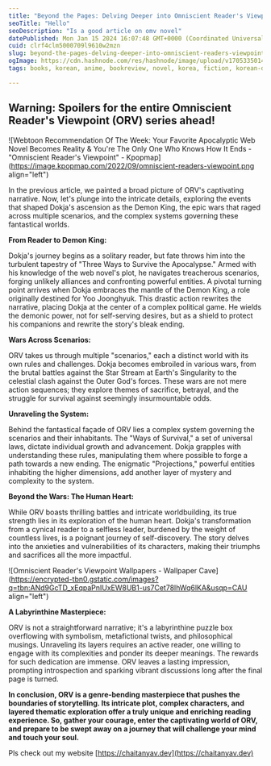 ```yaml
---
title: "Beyond the Pages: Delving Deeper into Omniscient Reader's Viewpoint"
seoTitle: "Hello"
seoDescription: "Is a good article on omv novel"
datePublished: Mon Jan 15 2024 16:07:48 GMT+0000 (Coordinated Universal Time)
cuid: clrf4clm5000709l9610w2mzn
slug: beyond-the-pages-delving-deeper-into-omniscient-readers-viewpoint
ogImage: https://cdn.hashnode.com/res/hashnode/image/upload/v1705335014662/05454707-05bc-4ff0-951e-230c9cebcb88.jpeg
tags: books, korean, anime, bookreview, novel, korea, fiction, korean-drama, write-novels-online, manga, manhwa, fictionalstory, MC, book-summary, manwha

---
```


## **Warning: Spoilers for the entire Omniscient Reader's Viewpoint (ORV) series ahead!**

![Webtoon Recommendation Of The Week: Your Favorite Apocalyptic Web Novel  Becomes Reality & You're The Only One Who Knows How It Ends - "Omniscient  Reader's Viewpoint" - Kpopmap](https://image.kpopmap.com/2022/09/omniscient-readers-viewpoint.png align="left")

In the previous article, we painted a broad picture of ORV's captivating narrative. Now, let's plunge into the intricate details, exploring the events that shaped Dokja's ascension as the Demon King, the epic wars that raged across multiple scenarios, and the complex systems governing these fantastical worlds.

**From Reader to Demon King:**

Dokja's journey begins as a solitary reader, but fate throws him into the turbulent tapestry of "Three Ways to Survive the Apocalypse." Armed with his knowledge of the web novel's plot, he navigates treacherous scenarios, forging unlikely alliances and confronting powerful entities. A pivotal turning point arrives when Dokja embraces the mantle of the Demon King, a role originally destined for Yoo Joonghyuk. This drastic action rewrites the narrative, placing Dokja at the center of a complex political game. He wields the demonic power, not for self-serving desires, but as a shield to protect his companions and rewrite the story's bleak ending.

**Wars Across Scenarios:**

ORV takes us through multiple "scenarios," each a distinct world with its own rules and challenges. Dokja becomes embroiled in various wars, from the brutal battles against the Star Stream at Earth's Singularity to the celestial clash against the Outer God's forces. These wars are not mere action sequences; they explore themes of sacrifice, betrayal, and the struggle for survival against seemingly insurmountable odds.

**Unraveling the System:**

Behind the fantastical façade of ORV lies a complex system governing the scenarios and their inhabitants. The "Ways of Survival," a set of universal laws, dictate individual growth and advancement. Dokja grapples with understanding these rules, manipulating them where possible to forge a path towards a new ending. The enigmatic "Projections," powerful entities inhabiting the higher dimensions, add another layer of mystery and complexity to the system.

**Beyond the Wars: The Human Heart:**

While ORV boasts thrilling battles and intricate worldbuilding, its true strength lies in its exploration of the human heart. Dokja's transformation from a cynical reader to a selfless leader, burdened by the weight of countless lives, is a poignant journey of self-discovery. The story delves into the anxieties and vulnerabilities of its characters, making their triumphs and sacrifices all the more impactful.

![Omniscient Reader's Viewpoint Wallpapers - Wallpaper Cave](https://encrypted-tbn0.gstatic.com/images?q=tbn:ANd9GcTD_xEqpaPnIUxEW8UB1-us7Cet78lhWq6lKA&usqp=CAU align="left")

**A Labyrinthine Masterpiece:**

ORV is not a straightforward narrative; it's a labyrinthine puzzle box overflowing with symbolism, metafictional twists, and philosophical musings. Unraveling its layers requires an active reader, one willing to engage with its complexities and ponder its deeper meanings. The rewards for such dedication are immense. ORV leaves a lasting impression, prompting introspection and sparking vibrant discussions long after the final page is turned.

**In conclusion, ORV is a genre-bending masterpiece that pushes the boundaries of storytelling. Its intricate plot, complex characters, and layered thematic exploration offer a truly unique and enriching reading experience. So, gather your courage, enter the captivating world of ORV, and prepare to be swept away on a journey that will challenge your mind and touch your soul.**

Pls check out my website [https://chaitanyav.dev](https://chaitanyav.dev)